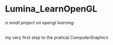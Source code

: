 # Lumina_LearnOpenGL

###### a small project on opengl learning

my very first step to the pratical ComputerGraphics
